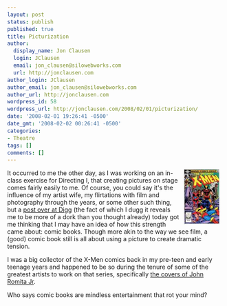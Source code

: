 ```yaml
---
layout: post
status: publish
published: true
title: Picturization
author:
  display_name: Jon Clausen
  login: JClausen
  email: jon_clausen@silowebworks.com
  url: http://jonclausen.com
author_login: JClausen
author_email: jon_clausen@silowebworks.com
author_url: http://jonclausen.com
wordpress_id: 58
wordpress_url: http://jonclausen.com/2008/02/01/picturization/
date: '2008-02-01 19:26:41 -0500'
date_gmt: '2008-02-02 00:26:41 -0500'
categories:
- Theatre
tags: []
comments: []
---
```

<p><a href="/images/2008/02/155-18.jpg" title="Uc X-Men 155"><img src="/images/2008/02/155-18.thumbnail.jpg" alt="Uc X-Men 155" align="right" hspace="10" /></a></p>
<p>It occurred to me the other day, as I was working on an in-class exercise for Directing I, that creating pictures on stage comes fairly easily to me.   Of course, you could say it's the influence of my artist wife, my flirtations with film and photography through the years, or some other such thing, but a <a href="http://digg.com/comics_animation/Take_10_Greatest_X_Men">post over at Digg</a> (the fact of which I dugg it reveals me to be more of a dork than you thought already) today got me thinking that I may have an idea of how this strength came about:  comic books.   Though more akin to the way we see film, a (good) comic book still is all about using a picture to create dramatic tension.</p>
<p>I was a big collector of the X-Men comics back in my pre-teen and early teenage years and happened to be so during the tenure of some of the greatest artists to work on that series, specifically <a href="http://www.coverbrowser.com/covers/uncanny-x-men/5">the covers of John Romita Jr</a>.</p>
<p>Who says comic books are mindless entertainment that rot your mind?</p>
